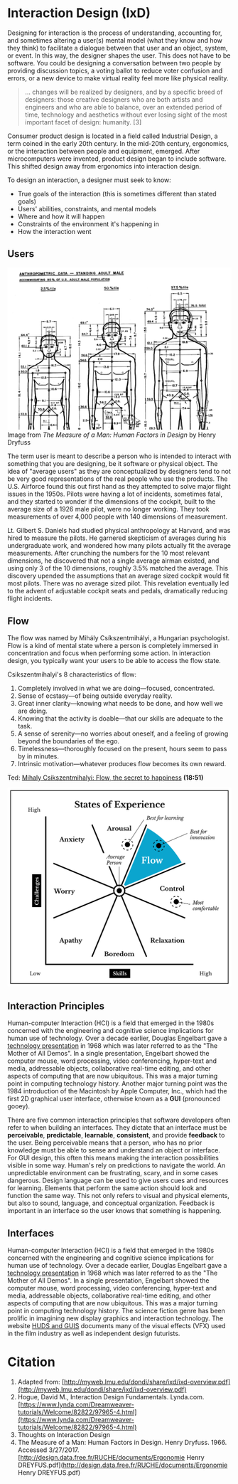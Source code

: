# Interaction Design \(IxD\)

Designing for interaction is the process of understanding, accounting for, and sometimes altering a user\(s\) mental model \(what they know and how they think\) to facilitate a dialogue between that user and an object, system, or event. In this way, the designer shapes the user. This does not have to be software. You could be designing a conversation between two people by providing discussion topics, a voting ballot to reduce voter confusion and errors, or a new device to make virtual reality feel more like physical reality.

> ... changes will be realized by designers, and by a specific breed of designers: those creative designers who are both artists and engineers and who are able to balance, over an extended period of time, technology and aesthetics without ever losing sight of the most important facet of design: humanity. \[3\]

Consumer product design is located in a field called Industrial Design, a term coined in the early 20th century. In the mid-20th century, ergonomics, or the interaction between people and equipment, emerged. After microcomputers were invented, product design began to include software. This shifted design away from ergonomics into interaction design.

To design an interaction, a designer must seek to know:

* True goals of the interaction \(this is sometimes different than stated goals\)
* Users' abilities, constraints, and mental models
* Where and how it will happen
* Constraints of the environment it's happening in
* How the interaction went

## Users

![Image from The Measure of a Man: Human Factors in Design by Henry Dryfuss](/assets/avg-man-dreyfuss.png)Image from _The Measure of a Man: Human Factors in Design_ by Henry Dryfuss

The term user is meant to describe a person who is intended to interact with something that you are designing, be it software or physical object. The idea of "average users" as they are conceptualized by designers tend to not be very good representations of the real people who use the products. The U.S. Airforce found this out first hand as they attempted to solve major flight issues in the 1950s. Pilots were having a lot of incidents, sometimes fatal, and they started to wonder if the dimensions of the cockpit, built to the average size of a 1926 male pilot, were no longer working. They took measurements of over 4,000 people with 140 dimensions of measurement.

Lt. Gilbert S. Daniels had studied physical anthropology at Harvard, and was hired to measure the pilots. He garnered skepticism of averages during his undergraduate work, and wondered how many pilots actually fit the average measurements. After crunching the numbers for the 10 most relevant dimensions, he discovered that not a single average airman existed, and using only 3 of the 10 dimensions, roughly 3.5% matched the average. This discovery upended the assumptions that an average sized cockpit would fit most pilots. There was no average sized pilot. This revelation eventually led to the advent of adjustable cockpit seats and pedals, dramatically reducing flight incidents.

## Flow

The flow was named by Mihály Csíkszentmihályi, a Hungarian psychologist. Flow is a kind of mental state where a person is completely immersed in concentration and focus when performing some action. In interaction design, you typically want your users to be able to access the flow state.

Csikszentmihalyi's 8 characteristics of flow:

1. Completely involved in what we are doing—focused, concentrated.
2. Sense of ecstasy—of being outside everyday reality.
3. Great inner clarity—knowing what needs to be done, and how well we are doing.
4. Knowing that the activity is doable—that our skills are adequate to the task.
5. A sense of serenity—no worries about oneself, and a feeling of growing beyond the boundaries of the ego.
6. Timelessness—thoroughly focused on the present, hours seem to pass by in minutes.
7. Intrinsic motivation—whatever produces flow becomes its own reward.

Ted: [Mihaly Csikszentmihalyi: Flow, the secret to happiness](https://www.ted.com/talks/mihaly_csikszentmihalyi_on_flow) **\(18:51\)**

![](/assets/states-of-experience-1200w@2x.png)

## Interaction Principles

Human-computer Interaction \(HCI\) is a field that emerged in the 1980s concerned with the engineering and cognitive science implications for human use of technology. Over a decade earlier, Douglas Engelbart gave a [technology presentation](https://www.youtube.com/watch?v=yJDv-zdhzMY) in 1968 which was later referred to as the "The Mother of All Demos". In a single presentation, Engelbart showed the computer mouse, word processing, video conferencing, hyper-text and media, addressable objects, collaborative real-time editing, and other aspects of computing that are now ubiquitous. This was a major turning point in computing technology history. Another major turning point was the 1984 introduction of the Macintosh by Apple Computer, Inc., which had the first 2D graphical user interface, otherwise known as a **GUI** \(pronounced gooey\).

There are five common interaction principles that software developers often refer to when building an interfaces. They dictate that an interface must be **perceivable**, **predictable**, **learnable**, **consistent**, and provide **feedback** to the user. Being perceivable means that a person, who has no prior knowledge must be able to sense and understand an object or interface. For GUI design, this often this means making the interaction possibilities visible in some way. Human's rely on predictions to navigate the world. An unpredictable environment can be frustrating, scary, and in some cases dangerous. Design language can be used to give users cues and resources for learning. Elements that perform the same action should look and function the same way. This not only refers to visual and physical elements, but also to sound, language, and conceptual organization. Feedback is important in an interface so the user knows that something is happening.

## Interfaces

Human-computer Interaction \(HCI\) is a field that emerged in the 1980s concerned with the engineering and cognitive science implications for human use of technology. Over a decade earlier, Douglas Engelbart gave a [technology presentation](https://www.youtube.com/watch?v=yJDv-zdhzMY) in 1968 which was later referred to as the "The Mother of All Demos". In a single presentation, Engelbart showed the computer mouse, word processing, video conferencing, hyper-text and media, addressable objects, collaborative real-time editing, and other aspects of computing that are now ubiquitous. This was a major turning point in computing technology history. The science fiction genre has been prolific in imagining new display graphics and interaction technology. The website [HUDS and GUIS](http://www.hudsandguis.com/) documents many of the visual effects \(VFX\) used in the film industry as well as independent design futurists.

# Citation

1. Adapted from: [http://myweb.lmu.edu/dondi/share/ixd/ixd-overview.pdf](http://myweb.lmu.edu/dondi/share/ixd/ixd-overview.pdf)
2. Hogue, David M., Interaction Design Fundamentals. Lynda.com. [https://www.lynda.com/Dreamweaver-tutorials/Welcome/82822/97965-4.html](https://www.lynda.com/Dreamweaver-tutorials/Welcome/82822/97965-4.html)
3. Thoughts on Interaction Design
4. The Measure of a Man: Human Factors in Design. Henry Dryfuss. 1966. Accessed 3/27/2017. [http://design.data.free.fr/RUCHE/documents/Ergonomie Henry DREYFUS.pdf](http://design.data.free.fr/RUCHE/documents/Ergonomie Henry DREYFUS.pdf)



